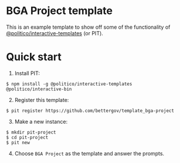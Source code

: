 # BGA Project template

This is an example template to show off some of the functionality of [@politico/interactive-templates](https://github.com/The-Politico/politico-interactive-templates) (or PIT).

# Quick start

1. Install PIT:

```
$ npm install -g @politico/interactive-templates @politico/interactive-bin
```

2. Register this template:

```
$ pit register https://github.com/bettergov/template_bga-project
```

3. Make a new instance:

```
$ mkdir pit-project
$ cd pit-project
$ pit new
```

4. Choose `BGA Project` as the template and answer the prompts.
